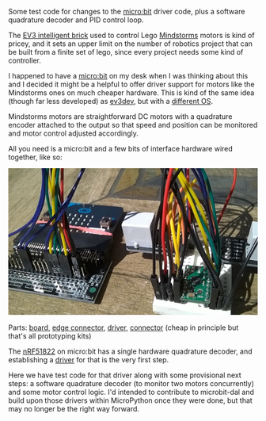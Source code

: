 Some test code for changes to the [micro:bit][] driver code, plus a software
quadrature decoder and PID control loop.

The [EV3 intelligent brick][] used to control Lego [Mindstorms][] motors is
kind of pricey, and it sets an upper limit on the number of robotics project
that can be built from a finite set of lego, since every project needs some
kind of controller.

I happened to have a [micro:bit][] on my desk when I was thinking about this
and I decided it might be a helpful to offer driver support for motors like
the Mindstorms ones on much cheaper hardware.  This is kind of the same idea
(though far less developed) as [ev3dev][], but with a [different OS][mbed OS].

Mindstorms motors are straightforward DC motors with a quadrature encoder
attached to the output so that speed and position can be monitored and motor
control adjusted accordingly.

All you need is a micro:bit and a few bits of interface hardware wired
together, like so:

![interface logic][]

Parts: [board][], [edge connector][], [driver][], [connector][]
(cheap in principle but that's all prototyping kits)

The [nRF51822][] on micro:bit has a single hardware quadrature decoder, and
establishing a [driver][microbit-dal] for that is the very first step.

Here we have test code for that driver along with some provisional next steps:
a software quadrature decoder (to monitor two motors concurrently) and some
motor control logic.  I'd intended to contribute to microbit-dal and build upon
those drivers within MicroPython once they were done, but that may no longer be
the right way forward.

[micro:bit]: http://microbit.org/
[ev3dev]: http://www.ev3dev.org/
[EV3 intelligent brick]: https://shop.lego.com/en-US/EV3-Intelligent-Brick-45500
[Mindstorms]: https://www.lego.com/en-us/mindstorms
[mbed OS]: https://www.mbed.com/en/development/mbed-os/
[microbit-dal]: https://github.com/sh1boot/microbit-dal/
[nRF51822]: https://infocenter.nordicsemi.com/topic/com.nordic.infocenter.nrf51/dita/nrf51/pdflinks/ref_manual.html
[interface logic]: doc/interface_board.jpg
[board]: https://www.kitronik.co.uk/5613-bbc-microbit-board-only.html
[edge connector]: https://shop.pimoroni.com/products/edge-connector-breakout-board-for-bbc-micro-bit
[driver]: https://www.pololu.com/product/2130
[connector]: http://www.mindsensors.com/ev3-and-nxt/58-breadboard-connector-kit-for-nxt-or-ev3
